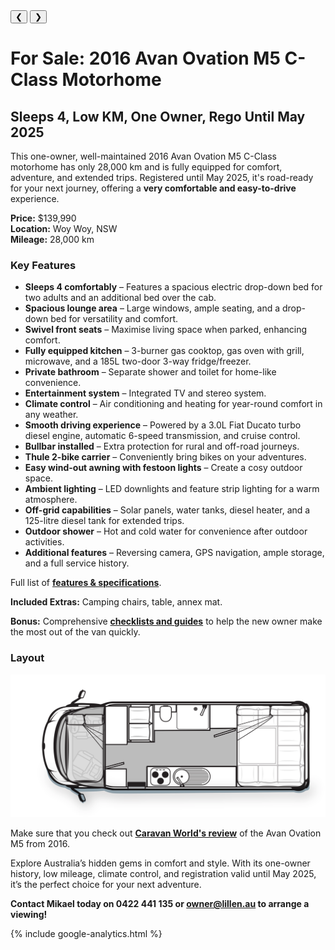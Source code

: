 
<link href="styles/custom.css" rel="stylesheet" />

<div class="carousel">
  <div class="carousel-container">
    <!-- Images will be loaded dynamically via JavaScript -->
  </div>
  <button class="prev" onclick="previousImage()">&#10094;</button>
  <button class="next" onclick="nextImage()">&#10095;</button>
</div>

<div class="thumbnails">
  <div class="thumbnail-scroll">
    <!-- Thumbnails will be loaded dynamically via JavaScript -->
  </div>
</div>


# For Sale: 2016 Avan Ovation M5 C-Class Motorhome
## Sleeps 4, Low KM, One Owner, Rego Until May 2025

This one-owner, well-maintained 2016 Avan Ovation M5 C-Class motorhome has only 28,000 km and is fully equipped for comfort, adventure, and extended trips. Registered until May 2025, it's road-ready for your next journey, offering a **very comfortable and easy-to-drive** experience.

**Price:** $139,990  
**Location:** Woy Woy, NSW  
**Mileage:** 28,000 km  

### Key Features

- **Sleeps 4 comfortably** – Features a spacious electric drop-down bed for two adults and an additional bed over the cab.
- **Spacious lounge area** – Large windows, ample seating, and a drop-down bed for versatility and comfort.
- **Swivel front seats** – Maximise living space when parked, enhancing comfort.
- **Fully equipped kitchen** – 3-burner gas cooktop, gas oven with grill, microwave, and a 185L two-door 3-way fridge/freezer.
- **Private bathroom** – Separate shower and toilet for home-like convenience.
- **Entertainment system** – Integrated TV and stereo system.
- **Climate control** – Air conditioning and heating for year-round comfort in any weather.
- **Smooth driving experience** – Powered by a 3.0L Fiat Ducato turbo diesel engine, automatic 6-speed transmission, and cruise control.
- **Bullbar installed** – Extra protection for rural and off-road journeys.
- **Thule 2-bike carrier** – Conveniently bring bikes on your adventures.
- **Easy wind-out awning with festoon lights** – Create a cosy outdoor space.
- **Ambient lighting** – LED downlights and feature strip lighting for a warm atmosphere.
- **Off-grid capabilities** – Solar panels, water tanks, diesel heater, and a 125-litre diesel tank for extended trips.
- **Outdoor shower** – Hot and cold water for convenience after outdoor activities.
- **Additional features** – Reversing camera, GPS navigation, ample storage, and a full service history.

Full list of **[features & specifications](specifications/index.md)**.

**Included Extras:** Camping chairs, table, annex mat.

**Bonus:** Comprehensive **[checklists and guides](guides/index.md)** to help the new owner make the most out of the van quickly.

### Layout

<a href="images/floorplan.png" target="_blank">
    <img src="images/floorplan.png" />
</a>

Make sure that you check out **[Caravan World's review](review/index.md)** of the Avan Ovation M5 from 2016.

Explore Australia’s hidden gems in comfort and style. With its one-owner history, low mileage, climate control, and registration valid until May 2025, it’s the perfect choice for your next adventure.

**Contact Mikael today on 0422 441 135 or [owner@lillen.au](mailto:owner@lillen.au) to arrange a viewing!**

{% include google-analytics.html %}

<script>

// Define the updated images array
const imagesData = [
    { src: "images/lillen.jpg", alt: "Ready for its next adventure!" },
    { src: "images/window.jpg", alt: "Large panoramic rear window offering scenic views" },
    { src: "images/festoon-lights.jpg", alt: "Spacious awning with festoon lights, compatible with 12V & 240V" },
    { src: "images/left-side.jpg", alt: "Left side view of the motorhome exterior" },
    { src: "images/rear.jpg", alt: "Rear view with Thule bike racks attached" },
    { src: "images/entry.jpg", alt: "Entry door providing easy access to the interior" },
    { src: "images/drivers-seat.jpg", alt: "Comfortable driver's seat for long journeys" },
    { src: "images/front-table.jpg", alt: "Front table setup with swivel chairs, ideal for dining and relaxation" },
    { src: "images/front-table-travelling.jpg", alt: "Compact front table configuration while traveling" },
    { src: "images/kitchen.jpg", alt: "Fully equipped kitchen with modern amenities" },
    { src: "images/lounge-area.jpg", alt: "Comfortable lounge area with large windows for natural light" },
    { src: "images/bed.jpg", alt: "Spacious electric drop-down bed for two adults" },
    { src: "images/bunk-bed.jpg", alt: "Bunk bed over the cab for additional sleeping space" },
    { src: "images/bathroom.jpg", alt: "Well-designed bathroom with a separate shower stall" },
    { src: "images/shower.jpg", alt: "Private shower area with hot and cold water options" },
    { src: "images/odometer.jpg", alt: "Odometer showing less than 28,000 KM, reflecting low mileage" }
];

// Function to load images into the carousel and thumbnails dynamically
function loadImages() {
    const carouselContainer = document.querySelector('.carousel-container');
    const thumbnailScroll = document.querySelector('.thumbnail-scroll');

    imagesData.forEach((image, index) => {
        // Create the main carousel images wrapped in anchor tags
        const anchor = document.createElement('a');
        anchor.href = image.src;
        anchor.target = "_blank";

        const imgElement = document.createElement('img');
        imgElement.src = image.src;
        imgElement.alt = image.alt;
        imgElement.style.display = 'none'; // Hide all by default

        anchor.appendChild(imgElement);
        carouselContainer.appendChild(anchor);

        // Create the thumbnail images
        const thumbnail = document.createElement('img');
        thumbnail.src = image.src;
        thumbnail.alt = image.alt;
        thumbnail.classList.add('thumbnail');
        thumbnail.onclick = () => showImage(index);
        thumbnailScroll.appendChild(thumbnail);
    });

    // Automatically show the first image
    showImage(0);
}

let currentIndex = 0;

function showImage(index) {
    currentIndex = index;
    const images = document.querySelectorAll('.carousel-container a');
    const thumbnails = document.querySelectorAll('.thumbnail');

    images.forEach((anchor, i) => {
        anchor.style.display = (i === index) ? 'block' : 'none';
    });

    thumbnails.forEach((thumb, i) => {
        thumb.classList.toggle('active', i === index);
    });
}

function nextImage() {
    currentIndex = (currentIndex + 1) % imagesData.length;
    showImage(currentIndex);
}

function previousImage() {
    currentIndex = (currentIndex - 1 + imagesData.length) % imagesData.length;
    showImage(currentIndex);
}

// Load images when the document is ready
document.addEventListener('DOMContentLoaded', loadImages);


</script>